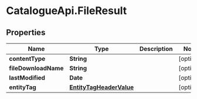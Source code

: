 # CatalogueApi.FileResult

## Properties
Name | Type | Description | Notes
------------ | ------------- | ------------- | -------------
**contentType** | **String** |  | [optional] 
**fileDownloadName** | **String** |  | [optional] 
**lastModified** | **Date** |  | [optional] 
**entityTag** | [**EntityTagHeaderValue**](EntityTagHeaderValue.md) |  | [optional] 


